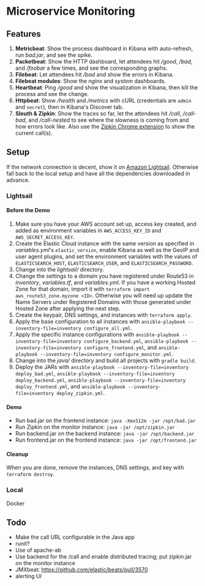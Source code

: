 # Microservice Monitoring



## Features

1. **Metricbeat**: Show the process dashboard in Kibana with auto-refresh, run *bad.jar*, and see the spike.
2. **Packetbeat**: Show the HTTP dashboard, let attendees hit */good*, */bad*, and */foobar* a few times, and see the corresponding graphs.
3. **Filebeat**: Let attendees hit */bad* and show the errors in Kibana.
4. **Filebeat modules**: Show the *nginx* and *system* dashboards.
5. **Heartbeat**: Ping */good* and show the visualization in Kibana, then kill the process and see the change.
6. **Httpbeat**: Show */health* and */metrics* with cURL (credentials are `admin` and `secret`), then in Kibana's Discover tab.
7. **Sleuth & Zipkin**: Show the traces so far, let the attendees hit */call*, */call-bad*, and */call-nested* to see where the slowness is coming from and how errors look like. Also use the [Zipkin Chrome extension](https://github.com/openzipkin/zipkin-browser-extension) to show the current call(s).



## Setup

If the network connection is decent, show it on [Amazon Lightsail](https://amazonlightsail.com). Otherwise fall back to the local setup and have all the dependencies downloaded in advance.



### Lightsail

#### Before the Demo

1. Make sure you have your AWS account set up, access key created, and added as environment variables in `AWS_ACCESS_KEY_ID` and `AWS_SECRET_ACCESS_KEY`.
2. Create the Elastic Cloud instance with the same version as specified in *variables.yml*'s `elastic_version`, enable Kibana as well as the GeoIP and user agent plugins, and set the environment variables with the values of `ELASTICSEARCH_HOST`, `ELASTICSEARCH_USER`, and `ELASTICSEARCH_PASSWORD`.
3. Change into the *lightsail/* directory.
4. Change the settings to a domain you have registered under Route53 in *inventory*, *variables.tf*, and *variables.yml*. If you have a working Hosted Zone for that domain, import it with `terraform import aws_route53_zone.myzone <ID>`. Otherwise you will need up update the Name Servers under Registered Domains with those generated under Hosted Zone after applying the next step.
5. Create the keypair, DNS settings, and instances with `terraform apply`.
6. Apply the base configuration to all instances with `ansible-playbook --inventory-file=inventory configure_all.yml`.
7. Apply the specific instance configurations with `ansible-playbook --inventory-file=inventory configure_backend.yml`, `ansible-playbook --inventory-file=inventory configure_frontend.yml`, and `ansible-playbook --inventory-file=inventory configure_monitor.yml`.
8. Change into the *java/* directory and build all projects with `gradle build`.
9. Deploy the JARs with `ansible-playbook --inventory-file=inventory deploy_bad.yml`, `ansible-playbook --inventory-file=inventory deploy_backend.yml`, `ansible-playbook --inventory-file=inventory deploy_frontend.yml`, and `ansible-playbook --inventory-file=inventory deploy_zipkin.yml`.



#### Demo

* Run bad.jar on the frontend instance: `java -Xmx512m -jar /opt/bad.jar`
* Run Zipkin on the monitor instance: `java -jar /opt/zipkin.jar`
* Run backend.jar on the backend instance: `java -jar /opt/backend.jar`
* Run frontend.jar on the frontend instance: `java -jar /opt/frontend.jar`



#### Cleanup

When you are done, remove the instances, DNS settings, and key with `terraform destroy`.


### Local

Docker





## Todo

* Make the call URL configurable in the Java app
* runit?
* Use of apache-ab
* Use backend for the /call and enable distributed tracing; put zipkin.jar on the monitor instance
* JMXbeat: https://github.com/elastic/beats/pull/3570
* alerting UI
